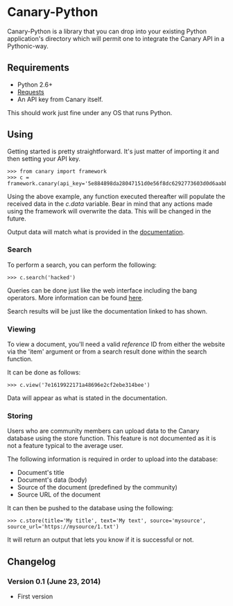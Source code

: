 Canary-Python
=============

Canary-Python is a library that you can drop into your existing Python application's directory which will permit one to 
integrate the Canary API in a Pythonic-way.

Requirements
------------

* Python 2.6+
* [Requests](http://docs.python-requests.org/en/latest/)
* An API key from Canary itself.

This should work just fine under any OS that runs Python.

Using
-----

Getting started is pretty straightforward. It's just matter of importing it and then setting your API key.

    >>> from canary import framework
    >>> c = framework.canary(api_key='5e884898da28047151d0e56f8dc6292773603d0d6aabbdd62a11ef721d1542d8')

Using the above example, any function executed thereafter will populate the received data in the *c.data* variable. 
Bear in mind that any actions made using the framework will overwrite the data. This will be changed in the future.

Output data will match what is provided in the [documentation](https://canary.pw/help/api/).

### Search

To perform a search, you can perform the following:

    >>> c.search('hacked')

Queries can be done just like the web interface including the bang operators. More information can be found 
[here](https://canary.pw/help/#using).

Search results will be just like the documentation linked to has shown.

### Viewing

To view a document, you'll need a valid *reference* ID from either the website via the 'item' argument or from a 
search result done within the search function.

It can be done as follows:

    >>> c.view('7e1619922171a48696e2cf2ebe314bee')

Data will appear as what is stated in the documentation.

### Storing

Users who are community members can upload data to the Canary database using the store function. This feature is not 
documented as it is not a feature typical to the average user.

The following information is required in order to upload into the database:

* Document's title
* Document's data (body)
* Source of the document (predefined by the community)
* Source URL of the document

It can then be pushed to the database using the following:

    >>> c.store(title='My title', text='My text', source='mysource', source_url='https://mysource/1.txt')

It will return an output that lets you know if it is successful or not.

Changelog
---------

### Version 0.1 (June 23, 2014)

* First version
